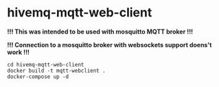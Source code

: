 # hivemq-mqtt-web-client

**!!! This was intended to be used with mosquitto MQTT broker !!!**

**!!! Connection to a mosquitto broker with websockets support doens't work !!!**

```
cd hivemq-mqtt-web-client
docker build -t mqtt-webclient .
docker-compose up -d
```